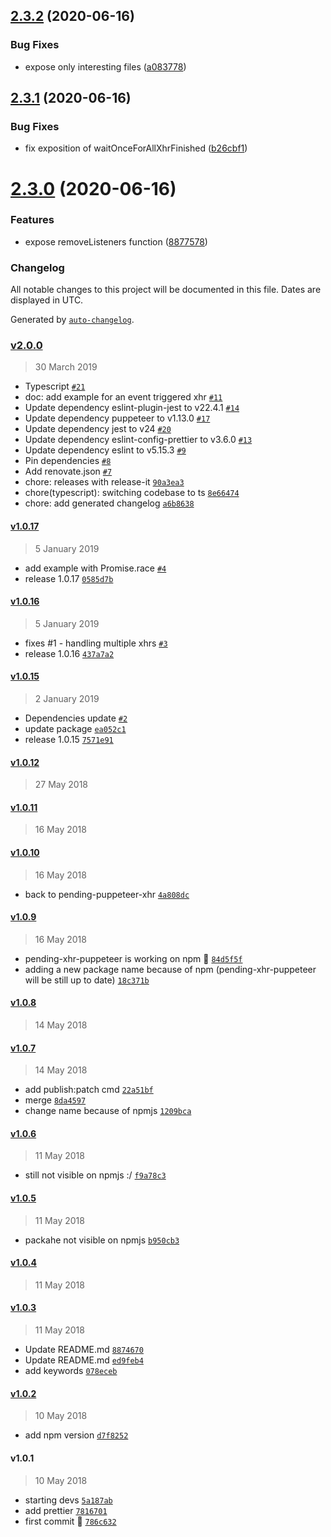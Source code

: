 ## [2.3.2](https://github.com/jtassin/pending-xhr-puppeteer/compare/v2.3.1...v2.3.2) (2020-06-16)


### Bug Fixes

* expose only interesting files ([a083778](https://github.com/jtassin/pending-xhr-puppeteer/commit/a08377834ea2f4b5fc4107f28ac5489b6603fb27))

## [2.3.1](https://github.com/jtassin/pending-xhr-puppeteer/compare/v2.3.0...v2.3.1) (2020-06-16)


### Bug Fixes

* fix exposition of waitOnceForAllXhrFinished ([b26cbf1](https://github.com/jtassin/pending-xhr-puppeteer/commit/b26cbf19f84ac637c8888c158f852017257689c1))

# [2.3.0](https://github.com/jtassin/pending-xhr-puppeteer/compare/v2.2.0...v2.3.0) (2020-06-16)


### Features

* expose removeListeners function ([8877578](https://github.com/jtassin/pending-xhr-puppeteer/commit/8877578baa30311c9e5ce64a206224bb5b3b5ae5))

### Changelog

All notable changes to this project will be documented in this file. Dates are displayed in UTC.

Generated by [`auto-changelog`](https://github.com/CookPete/auto-changelog).

### [v2.0.0](https://github.com/jtassin/pending-xhr-puppeteer/compare/v1.0.17...v2.0.0)

> 30 March 2019

- Typescript [`#21`](https://github.com/jtassin/pending-xhr-puppeteer/pull/21)
- doc: add example for an event triggered xhr [`#11`](https://github.com/jtassin/pending-xhr-puppeteer/pull/11)
- Update dependency eslint-plugin-jest to v22.4.1 [`#14`](https://github.com/jtassin/pending-xhr-puppeteer/pull/14)
- Update dependency puppeteer to v1.13.0 [`#17`](https://github.com/jtassin/pending-xhr-puppeteer/pull/17)
- Update dependency jest to v24 [`#20`](https://github.com/jtassin/pending-xhr-puppeteer/pull/20)
- Update dependency eslint-config-prettier to v3.6.0 [`#13`](https://github.com/jtassin/pending-xhr-puppeteer/pull/13)
- Update dependency eslint to v5.15.3 [`#9`](https://github.com/jtassin/pending-xhr-puppeteer/pull/9)
- Pin dependencies [`#8`](https://github.com/jtassin/pending-xhr-puppeteer/pull/8)
- Add renovate.json [`#7`](https://github.com/jtassin/pending-xhr-puppeteer/pull/7)
- chore: releases with release-it [`90a3ea3`](https://github.com/jtassin/pending-xhr-puppeteer/commit/90a3ea38425987829e953e704ff48727c4046995)
- chore(typescript): switching codebase to ts [`8e66474`](https://github.com/jtassin/pending-xhr-puppeteer/commit/8e66474cec5cb01c7f975cae0f8e4a45c159b68a)
- chore: add generated changelog [`a6b8638`](https://github.com/jtassin/pending-xhr-puppeteer/commit/a6b8638b4292368349bc55f7aaab2b68d28ed87e)

#### [v1.0.17](https://github.com/jtassin/pending-xhr-puppeteer/compare/v1.0.16...v1.0.17)

> 5 January 2019

- add example with Promise.race [`#4`](https://github.com/jtassin/pending-xhr-puppeteer/pull/4)
- release 1.0.17 [`0585d7b`](https://github.com/jtassin/pending-xhr-puppeteer/commit/0585d7b2ceefb5748b69c75bfce04d70c70e8c50)

#### [v1.0.16](https://github.com/jtassin/pending-xhr-puppeteer/compare/v1.0.15...v1.0.16)

> 5 January 2019

- fixes #1 - handling multiple xhrs [`#3`](https://github.com/jtassin/pending-xhr-puppeteer/pull/3)
- release 1.0.16 [`437a7a2`](https://github.com/jtassin/pending-xhr-puppeteer/commit/437a7a22377e02e8355de902060eca001a844226)

#### [v1.0.15](https://github.com/jtassin/pending-xhr-puppeteer/compare/v1.0.12...v1.0.15)

> 2 January 2019

- Dependencies update [`#2`](https://github.com/jtassin/pending-xhr-puppeteer/pull/2)
- update package [`ea052c1`](https://github.com/jtassin/pending-xhr-puppeteer/commit/ea052c173c5633ae46975197ed7721d999c4e150)
- release 1.0.15 [`7571e91`](https://github.com/jtassin/pending-xhr-puppeteer/commit/7571e9110003571df47fcfad07730f5f6a3f6472)

#### [v1.0.12](https://github.com/jtassin/pending-xhr-puppeteer/compare/v1.0.11...v1.0.12)

> 27 May 2018

#### [v1.0.11](https://github.com/jtassin/pending-xhr-puppeteer/compare/v1.0.10...v1.0.11)

> 16 May 2018

#### [v1.0.10](https://github.com/jtassin/pending-xhr-puppeteer/compare/v1.0.9...v1.0.10)

> 16 May 2018

- back to pending-puppeteer-xhr [`4a808dc`](https://github.com/jtassin/pending-xhr-puppeteer/commit/4a808dca677b233413cefaa71aa7d68d9a41179f)

#### [v1.0.9](https://github.com/jtassin/pending-xhr-puppeteer/compare/v1.0.8...v1.0.9)

> 16 May 2018

- pending-xhr-puppeteer is working on npm :tada: [`84d5f5f`](https://github.com/jtassin/pending-xhr-puppeteer/commit/84d5f5fef0056cb8cdc9ce0003e8d53b01ff3f1d)
- adding a new package name because of npm (pending-xhr-puppeteer will be still up to date) [`18c371b`](https://github.com/jtassin/pending-xhr-puppeteer/commit/18c371b444d027d33152bf0bfc36589847a93fa1)

#### [v1.0.8](https://github.com/jtassin/pending-xhr-puppeteer/compare/v1.0.7...v1.0.8)

> 14 May 2018

#### [v1.0.7](https://github.com/jtassin/pending-xhr-puppeteer/compare/v1.0.6...v1.0.7)

> 14 May 2018

- add publish:patch cmd [`22a51bf`](https://github.com/jtassin/pending-xhr-puppeteer/commit/22a51bfa65f47ec248acc4f048bdf0f2b18f9930)
- merge [`8da4597`](https://github.com/jtassin/pending-xhr-puppeteer/commit/8da45979b03fb984105b6e84377ef2f7ca888576)
- change name because of npmjs [`1209bca`](https://github.com/jtassin/pending-xhr-puppeteer/commit/1209bcae879a2df52e09a5cd60c3420c34cc93ef)

#### [v1.0.6](https://github.com/jtassin/pending-xhr-puppeteer/compare/v1.0.5...v1.0.6)

> 11 May 2018

- still not visible on npmjs :/ [`f9a78c3`](https://github.com/jtassin/pending-xhr-puppeteer/commit/f9a78c3448be6581b921355ed1c4cbed49e1f044)

#### [v1.0.5](https://github.com/jtassin/pending-xhr-puppeteer/compare/v1.0.4...v1.0.5)

> 11 May 2018

- packahe not visible on npmjs [`b950cb3`](https://github.com/jtassin/pending-xhr-puppeteer/commit/b950cb3f8b5bf74d5bd9e6331e6f78eb8485d274)

#### [v1.0.4](https://github.com/jtassin/pending-xhr-puppeteer/compare/v1.0.3...v1.0.4)

> 11 May 2018

#### [v1.0.3](https://github.com/jtassin/pending-xhr-puppeteer/compare/v1.0.2...v1.0.3)

> 11 May 2018

- Update README.md [`8874670`](https://github.com/jtassin/pending-xhr-puppeteer/commit/8874670be9d2341ff2010d01593a1eae770677ef)
- Update README.md [`ed9feb4`](https://github.com/jtassin/pending-xhr-puppeteer/commit/ed9feb4aa65b3b7494dceee9ee14cdc05be8ea6a)
- add keywords [`078eceb`](https://github.com/jtassin/pending-xhr-puppeteer/commit/078eceb9dc99aaeb2ed8ea1576b2caec8ce88a2d)

#### [v1.0.2](https://github.com/jtassin/pending-xhr-puppeteer/compare/v1.0.1...v1.0.2)

> 10 May 2018

- add npm version [`d7f8252`](https://github.com/jtassin/pending-xhr-puppeteer/commit/d7f82527c2e635e7522059d16bc45755a0236d8a)

#### v1.0.1

> 10 May 2018

- starting devs [`5a187ab`](https://github.com/jtassin/pending-xhr-puppeteer/commit/5a187ab994b07cec8eda89b1b8ff12a7be63c1bb)
- add prettier [`7816701`](https://github.com/jtassin/pending-xhr-puppeteer/commit/7816701f0f53fa9995ad17f5edf7cabf3473948c)
- first commit :tada: [`786c632`](https://github.com/jtassin/pending-xhr-puppeteer/commit/786c6325ae502d985ce0e20dc114854aa8539242)
